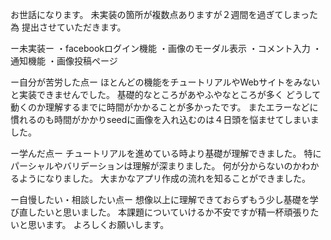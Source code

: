 お世話になります。
未実装の箇所が複数点ありますが２週間を過ぎてしまった為
提出させていただきます。


ー未実装ー
・facebookログイン機能
・画像のモーダル表示
・コメント入力
・通知機能
・画像投稿ページ

ー自分が苦労した点ー
ほとんどの機能をチュートリアルやWebサイトをみないと実装できませんでした。
基礎的なところがあやふやなところが多く
どうして動くのか理解するまでに時間がかかることが多かったです。
またエラーなどに慣れるのも時間がかかりseedに画像を入れ込むのは４日頭を悩ませてしまいました。




ー学んだ点ー
チュートリアルを進めている時より基礎が理解できました。
特にパーシャルやバリデーションは理解が深まりました。
何が分からないのかわかるようになりました。
大まかなアプリ作成の流れを知ることができました。



ー自慢したい・相談したい点ー
想像以上に理解できておらずもう少し基礎を学び直したいと思いました。
本課題についていけるか不安ですが精一杯頑張りたいと思います。
よろしくお願いします。